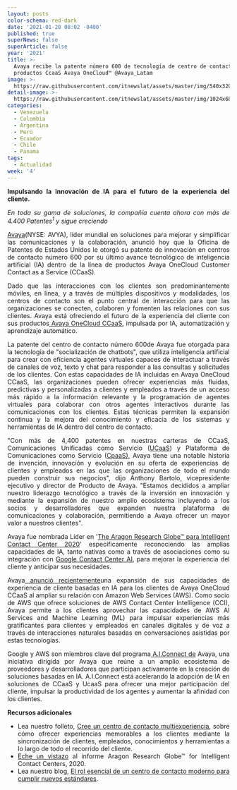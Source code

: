 ```yaml
---
layout: posts
color-schema: red-dark
date: '2021-01-28 08:02 -0400'
published: true
superNews: false
superArticle: false
year: '2021'
title: >-
  Avaya recibe la patente número 600 de tecnología de centro de contacto en sus
  productos CcaaS Avaya OneCloud™ @Avaya_Latam
image: >-
  https://raw.githubusercontent.com/itnewslat/assets/master/img/540x320/Patentes-p.jpg
detail-image: >-
  https://raw.githubusercontent.com/itnewslat/assets/master/img/1024x680/Patentes-g.jpg
categories:
  - Venezuela
  - Colombia
  - Argentina
  - Perú
  - Ecuador
  - Chile
  - Panama
tags:
  - Actualidad
week: '4'
---
```

<p style="text-align: justify;"><strong>Impulsando la innovación de IA para el futuro de la experiencia del cliente. </strong></p>
<p style="text-align: justify;"><em>En toda su gama de soluciones, la compañía cuenta ahora </em><em>con más de 4.400 Patentes<sup>1</sup> y sigue creciendo</em></p>
<p style="text-align: justify;"><a href="http://www.avaya.com/">Avaya</a>(NYSE: AVYA), líder mundial en soluciones para mejorar y simplificar las comunicaciones y la colaboración, anunció hoy que la Oficina de Patentes de Estados Unidos le otorgó su patente de innovación en centros de contacto número 600 por su último avance tecnológico de inteligencia artificial (IA) dentro de la línea de productos Avaya OneCloud Customer Contact as a Service (CCaaS).</p>
<p style="text-align: justify;">Dado que las interacciones con los clientes son predominantemente móviles, en línea, y a través de múltiples dispositivos y modalidades, los centros de contacto son el punto central de interacción para que las organizaciones se conecten, colaboren y fomenten las relaciones con sus clientes. Avaya está ofreciendo el futuro de la experiencia del cliente con sus productos<a href="https://www.avaya.com/en/products/ccaas/"> Avaya OneCloud CCaaS</a>, impulsada por IA, automatización y aprendizaje automático.</p>
<p style="text-align: justify;">La patente del centro de contacto número 600de Avaya fue otorgada para la tecnología de "socialización de chatbots", que utiliza inteligencia artificial para crear con eficiencia agentes virtuales capaces de interactuar a través de canales de voz, texto y chat para responder a las consultas y solicitudes de los clientes. Con estas capacidades de IA incluidas en Avaya OneCloud CCaaS, las organizaciones pueden ofrecer experiencias más fluidas, predictivas y personalizadas a clientes y empleados a través de un acceso más rápido a la información relevante y la programación de agentes virtuales para colaborar con otros agentes interactivos durante las comunicaciones con los clientes. Estas técnicas permiten la expansión continua y la mejora del conocimiento y eficacia de los sistemas y herramientas de IA dentro del centro de contacto.</p>
<p style="text-align: justify;">"Con más de 4,400 patentes en nuestras carteras de CCaaS, Comunicaciones Unificadas como Servicio (<a href="https://www.avaya.com/en/products/ucaas/">UCaaS</a>) y Plataforma de Comunicaciones como Servicio (<a href="https://www.avaya.com/en/products/cpaas/">CpaaS),</a> Avaya tiene una notable historia de invención, innovación y evolución en su oferta de experiencias de clientes y empleados en las que las organizaciones de todo el mundo pueden construir sus negocios", dijo Anthony Bartolo, vicepresidente ejecutivo y director de Producto de Avaya. "Estamos decididos a ampliar nuestro liderazgo tecnológico a través de la inversión en innovación y mediante la expansión de nuestro amplio ecosistema incluyendo a los socios y desarrolladores que expanden nuestra plataforma de comunicaciones y colaboración, permitiendo a Avaya ofrecer un mayor valor a nuestros clientes".</p>
<p style="text-align: justify;">Avaya fue nombrada Líder en '<a href="https://news.avaya.com/us-cp-aragon-research-globe-wp-reg?CTA=20US4-CC-DG-CCTL&amp;TAC=20US4-CC-DG-CCTL-WEB">The Aragon Research Globe™ para Intelligent Contact Center 2020</a>' específicamente reconociendo las amplias capacidades de IA, tanto nativas como a través de asociaciones como su integración con <a href="https://www.avaya.com/en/avaya-google-cc-ai/">Google Contact Center AI</a>, para mejorar la experiencia del cliente y anticipar sus necesidades.</p>
<p style="text-align: justify;">Avaya<a href="https://www.avaya.com/en/about-avaya/newsroom/pr-us-210112/"> anunció recientemente</a>una expansión de sus capacidades de experiencia de cliente basadas en IA para los clientes de Avaya OneCloud CCaaS al ampliar su relación con Amazon Web Services (AWS). Como socio de AWS que ofrece soluciones de AWS Contact Center Intelligence (CCI), Avaya permite a los clientes aprovechar las capacidades de AWS AI Services and Machine Learning (ML) para impulsar experiencias más gratificantes para clientes y empleados en canales digitales y de voz a través de interacciones naturales basadas en conversaciones asistidas por estas tecnologías.</p>
<p style="text-align: justify;">Google y AWS son miembros clave del programa<a href="https://www.avaya.com/en/aiconnect/"> A.I.Connect de</a> Avaya, una iniciativa dirigida por Avaya que reúne a un amplio ecosistema de proveedores y desarrolladores que participan activamente en la creación de soluciones basadas en IA. A.I.Connect está acelerando la adopción de IA en soluciones de CCaaS y UcaaS para ofrecer una mejor participación del cliente, impulsar la productividad de los agentes y aumentar la afinidad con los clientes.</p>
<p style="text-align: justify;"><strong>Recursos adicionales</strong></p>

<ul>
	<li style="text-align: justify;">Lea nuestro folleto, <a href="https://www.avaya.com/en/documents/avaya-onecloud-ccaas-brochure.pdf">Cree un centro de contacto multiexperiencia</a>, sobre cómo ofrecer experiencias memorables a los clientes mediante la sincronización de clientes, empleados, conocimientos y herramientas a lo largo de todo el recorrido del cliente.</li>
	<li style="text-align: justify;"><a href="https://www.avaya.com/en/documents/aragon-research-globe-for-intelligent-contact-centers-2020.pdf">Eche un vistazo</a> al informe Aragon Research Globe™ for Intelligent Contact Centers, 2020.</li>
	<li style="text-align: justify;">Lea nuestro blog, <a href="https://www.avaya.com/blogs/archives/2020/07/modern_contact_center_avaya_aragon/">El rol esencial de un centro de contacto moderno para cumplir nuevos estándares</a>.</li>
</ul>
